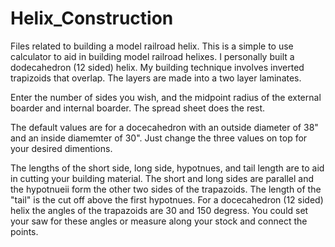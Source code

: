 # Helix_Construction
Files related to building a model railroad helix.
This is a simple to use calculator to aid in building model railroad helixes. I personally built a dodecahedron (12 sided) helix.
My building technique involves inverted trapizoids that overlap. The layers are made into a two layer laminates.

Enter the number of sides you wish, and the midpoint radius of the external boarder and internal boarder. The spread sheet does the rest.

The default values are for a docecahedron with an outside diameter of 38" and an inside diamemter of 30". Just change the three values on top for your desired dimentions.

The lengths of the short side, long side, hypotnues, and tail length are to aid in cutting your building material. The short and long sides are parallel and the hypotnueii form the other two sides of the trapazoids. The length of the "tail" is the cut off above the first hypotnues. For a docecahedron (12 sided) helix the angles of the trapazoids are 30 and 150 degress. You could set your saw for these angles or measure along your stock and connect the points.
